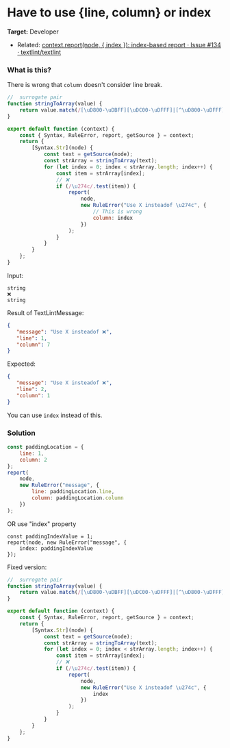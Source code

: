 # Have to use {line, column} or index

**Target:** Developer

- Related: [context.report(node, { index }): index-based report · Issue #134 · textlint/textlint](https://github.com/textlint/textlint/issues/134 "context.report(node, { index }): index-based report · Issue #134 · textlint/textlint")

### What is this?

There is wrong that `column` doesn't consider line break.

```js
//  surrogate pair
function stringToArray(value) {
    return value.match(/[\uD800-\uDBFF][\uDC00-\uDFFF]|[^\uD800-\uDFFF]/g) || [];
}

export default function (context) {
    const { Syntax, RuleError, report, getSource } = context;
    return {
        [Syntax.Str](node) {
            const text = getSource(node);
            const strArray = stringToArray(text);
            for (let index = 0; index < strArray.length; index++) {
                const item = strArray[index];
                // ❌
                if (/\u274c/.test(item)) {
                    report(
                        node,
                        new RuleError("Use X insteadof \u274c", {
                            // This is wrong
                            column: index
                        })
                    );
                }
            }
        }
    };
}
```

Input: 

```
string
❌
string
```

Result of TextLintMessage:

```json
{
   "message": "Use X insteadof ❌",
   "line": 1,
   "column": 7
}
```

Expected:

```json
{
   "message": "Use X insteadof ❌",
   "line": 2,
   "column": 1
}
```

You can use `index` instead of this.

### Solution

```js
const paddingLocation = {
    line: 1,
    column: 2
};
report(
    node,
    new RuleError("message", {
        line: paddingLocation.line,
        column: paddingLocation.column
    })
);
```

OR use "index" property

```
const paddingIndexValue = 1;
report(node, new RuleError("message", {
    index: paddingIndexValue
});
```

Fixed version:

```js
//  surrogate pair
function stringToArray(value) {
    return value.match(/[\uD800-\uDBFF][\uDC00-\uDFFF]|[^\uD800-\uDFFF]/g) || [];
}

export default function (context) {
    const { Syntax, RuleError, report, getSource } = context;
    return {
        [Syntax.Str](node) {
            const text = getSource(node);
            const strArray = stringToArray(text);
            for (let index = 0; index < strArray.length; index++) {
                const item = strArray[index];
                // ❌
                if (/\u274c/.test(item)) {
                    report(
                        node,
                        new RuleError("Use X insteadof \u274c", {
                            index
                        })
                    );
                }
            }
        }
    };
}
```
